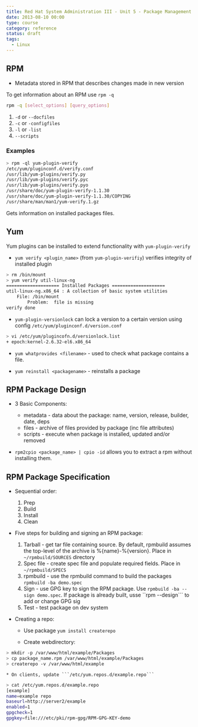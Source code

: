 ```yaml
---
title: Red Hat System Administration III - Unit 5 - Package Management
date: 2013-08-10 00:00
type: course
category: reference
status: draft
tags:
  - Linux
---
```


## RPM

* Metadata stored in RPM that describes changes made in new version

To get information about an RPM use ```rpm -q```

```bash
rpm -q [select_options] [query_options]
```

1. ```-d``` or ```--docfiles```
2. ```-c``` or  ```-configfiles```
3. ```-l``` or ```-list```
4. ```--scripts```

### Examples

```bash
> rpm -ql yum-plugin-verify
/etc/yum/pluginconf.d/verify.conf
/usr/lib/yum-plugins/verify.py
/usr/lib/yum-plugins/verify.pyc
/usr/lib/yum-plugins/verify.pyo
/usr/share/doc/yum-plugin-verify-1.1.30
/usr/share/doc/yum-plugin-verify-1.1.30/COPYING
/usr/share/man/man1/yum-verify.1.gz
```

Gets information on installed packages files.

## Yum

Yum plugins can be installed to extend functionality with ```yum-plugin-verify```

* ```yum verify <plugin_name>``` (from ```yum-plugin-verifiy```) verifies integrity of installed plugin

```bash
> rm /bin/mount
> yum verify util-linux-ng
==================== Installed Packages ====================
util-linux-ng.x86_64 : A collection of basic system utilities
    File: /bin/mount
        Problem:  file is missing
verify done
```

* ```yum-plugin-versionlock``` can lock a version to a certain version using config ```/etc/yum/pluginconf.d/version.conf```
       
```bash
> vi /etc/yum/plugincofn.d/versionlock.list
+ epoch:kernel-2.6.32-el6.x86_64
```

* ```yum whatprovides <filename>``` - used to check what package contains a file.


* ```yum reinstall <packagename>``` - reinstalls a package

## RPM Package Design

* 3 Basic Components:

    * metadata - data about the package: name, version, release, builder, date, deps
    * files - archive of files provided by package (inc file attributes)
    * scripts - execute when package is installed, updated and/or removed

* ```rpm2cpio <package_name> | cpio -id```  allows you to extract a rpm without installing them.

## RPM Package Specification

* Sequential order:

    1. Prep
    2. Build
    3. Install
    4. Clean

* Five steps for building and signing an RPM package:
   
    1. Tarball - get tar file containing source. By default, rpmbuild assumes the top-level of the archive is %{name}-%{version}. Place in ```~/rpmbuild/SOURCES``` directory
    2. Spec file - create spec file and populate required fields. Place in ```~/rpmbuild/SPECS```
    3. rpmbuild - use the rpmbuild command to build the packages ```rpmbuild -ba demo.spec```
    4. Sign - use GPG key to sign the RPM package. Use ```rpmbuild -ba --sign demo.spec```. If package is already built, usse ``rpm --design``` to add or change GPG sig
    5. Test - test package on dev system

* Creating a repo:

    * Use package ```yum install createrepo```

    * Create webdirectory:

```bash
> mkdir -p /var/www/html/example/Packages
> cp package_name.rpm /var/www/html/example/Packages
> createrepo -v /var/www/html/example
```

    * On clients, update ```/etc/yum.repos.d/example.repo```
 
```bash
> cat /etc/yum.repos.d/example.repo
[example]
name=example repo
baseurl=http://server2/example
enabled=1
gpgcheck=1
gpgkey=file:///etc/pki/rpm-gpg/RPM-GPG-KEY-demo
```
